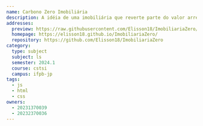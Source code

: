 ```yaml
---
name: Carbono Zero Imobiliária
description: A idéia de uma imobiliária que reverte parte do valor arrecadado de vendas para o plantio de árvores.
addresses:
  preview: https://raw.githubusercontent.com/Elisson18/ImobiliariaZero/main/preview.png
  homepage: https://elisson18.github.io/ImobiliariaZero/
  repository: https://github.com/Elisson18/ImobiliariaZero
category:
  type: subject
  subject: ls
  semester: 2024.1
  course: cstsi
  campus: ifpb-jp
tags:
  - js
  - html
  - css
owners:
  - 20231370039
  - 20232370036
---
```

